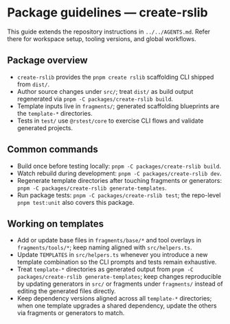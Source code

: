 # Package guidelines — create-rslib

This guide extends the repository instructions in `../../AGENTS.md`. Refer there for workspace setup, tooling versions, and global workflows.

## Package overview

- `create-rslib` provides the `pnpm create rslib` scaffolding CLI shipped from `dist/`.
- Author source changes under `src/`; treat `dist/` as build output regenerated via `pnpm -C packages/create-rslib build`.
- Template inputs live in `fragments/`; generated scaffolding blueprints are the `template-*` directories.
- Tests in `test/` use `@rstest/core` to exercise CLI flows and validate generated projects.

## Common commands

- Build once before testing locally: `pnpm -C packages/create-rslib build`.
- Watch rebuild during development: `pnpm -C packages/create-rslib dev`.
- Regenerate template directories after touching fragments or generators: `pnpm -C packages/create-rslib generate-templates`.
- Run package tests: `pnpm -C packages/create-rslib test`; the repo-level `pnpm test:unit` also covers this package.

## Working on templates

- Add or update base files in `fragments/base/*` and tool overlays in `fragments/tools/*`; keep naming aligned with `src/helpers.ts`.
- Update `TEMPLATES` in `src/helpers.ts` whenever you introduce a new template combination so the CLI prompts and tests remain exhaustive.
- Treat `template-*` directories as generated output from `pnpm -C packages/create-rslib generate-templates`; keep changes reproducible by updating generators in `src/` or fragments under `fragments/` instead of editing the generated files directly.
- Keep dependency versions aligned across all `template-*` directories; when one template upgrades a shared dependency, update the others via fragments or generators to match.
